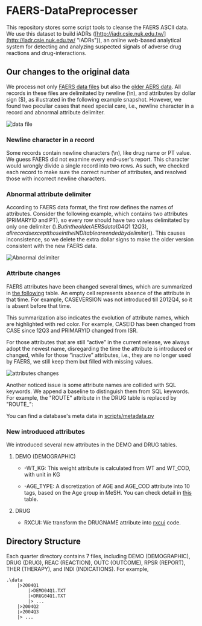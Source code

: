 # FAERS-DataPreprocesser
This repository stores some script tools to cleanse the FAERS ASCII data. We use this dataset to build iADRs ([http://iadr.csie.nuk.edu.tw/](http://iadr.csie.nuk.edu.tw/ "iADRs")), an online web-based analytical system for detecting and analyzing suspected signals of adverse drug reactions and drug-interactions.

## Our changes to the original data
We process not only [FAERS data files](http://www.fda.gov/Drugs/GuidanceComplianceRegulatoryInformation/Surveillance/AdverseDrugEffects/ucm082193.htm) but also the [older AERS data](http://www.fda.gov/Drugs/GuidanceComplianceRegulatoryInformation/Surveillance/AdverseDrugEffects/ucm083765.htm). All records in these files are delimitated by newline (\n), and attributes by dollar sign ($), as illustrated in the following example snapshot. However, we found two peculiar cases that need special care, i.e., newline character in a record and abnormal attribute delimiter.

![data file](http://phate334.github.io/FAERS-DataPreprocesser/datafile.png)

### Newline character in a record
Some records contain newline characters (\n), like drug name or PT value. We guess FAERS did not examine every end-user's report. This character would wrongly divide a single record into two rows. As such, we checked each record to make sure the correct number of attributes, and resolved those with incorrect newline characters.

### Abnormal attribute delimiter
According to FAERS data format, the first row defines the names of attributes. Consider the following example, which contains two attributes (PRIMARYID and PT), so every row should have two values delimitated by only one delimiter ($). But in the older AERS data (04Q1~12Q3), all records except those in the INDI table are ended by delimiter ($). This causes inconsistence, so we delete the extra dollar signs to make the older version consistent with the new FAERS data.

![Abnormal delimiter](http://phate334.github.io/FAERS-DataPreprocesser/delimiter.png "Abnormal delimiter example")

### Attribute changes
FAERS attributes have been changed several times, which are summarized in [the following](https://docs.google.com/spreadsheets/d/1EmKrWoOgbV9tZPOFrOHlHarW_TGz1uwyFuPMZ6DKGSg/edit?usp=sharing) table. An empty cell represents absence of the attribute in that time. For example, CASEVERSION was not introduced till 2012Q4, so it is absent before that time. 

This summarization also indicates the evolution of attribute names, which are highlighted with red color. For example, CASEID has been changed from CASE since 12Q3 and PRIMARYID changed from ISR. 

For those attributes that are still “active” in the current release, we always adopt the newest name, disregarding the time the attribute is introduced or changed, while for those “inactive” attributes, i.e., they are no longer used by FAERS, we still keep them but filled with missing values.

![attributes changes](http://phate334.github.io/FAERS-DataPreprocesser/attr_change.PNG "attributes changes")

Another noticed issue is some attribute names are collided with SQL keywords. We append a baseline to distinguish them from SQL keywords. For example, the "ROUTE" attribute in the DRUG table is replaced by "ROUTE_":

You can find a database's meta data in [scripts/metadata.py](https://github.com/Phate334/FAERS-DataPreprocesser/blob/master/scripts/metadata.py)

### New introduced attributes
We introduced several new attributes in the DEMO and DRUG tables.

1. DEMO (DEMOGRAPHIC)

    - -WT_KG: This weight attribute is calculated from WT and WT_COD, with unit in KG

    - -AGE_TYPE: A discretization of AGE and AGE_COD attribute into 10 tags, based on the Age group in MeSH. You can check detail in [this](https://docs.google.com/document/d/1dmfvHgMGrir3Cwzy_5UCgrcsWDqhHcpM9_UQcFajVBM/edit?usp=sharing "Age group detail") table.

2. DRUG

    - RXCUI: We transform the DRUGNAME attribute into [rxcui](https://www.nlm.nih.gov/research/umls/rxnorm/overview.html "RxNorm Concept Unique Identifier") code.
    

## Directory Structure

Each quarter directory contains 7 files, including DEMO (DEMOGRAPHIC), DRUG (DRUG), REAC (REACTION), OUTC (OUTCOME), RPSR (REPORT), THER (THERAPY), and INDI (INDICATIONS). For example,

    .\data
        |>2004Q1
            |>DEMO04Q1.TXT
            |>DRUG04Q1.TXT
            |> ...
        |>2004Q2
        |>2004Q3
        |> ...
